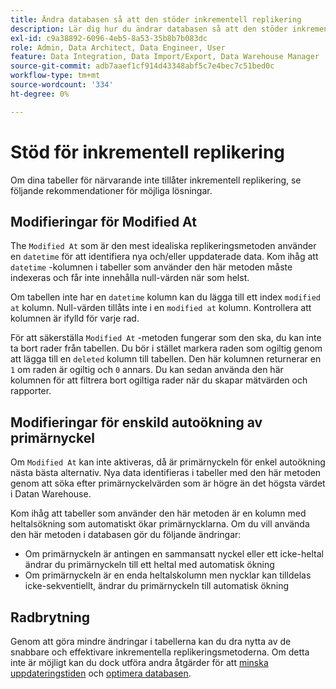 ```yaml
---
title: Ändra databasen så att den stöder inkrementell replikering
description: Lär dig hur du ändrar databasen så att den stöder inkrementell replikering.
exl-id: c9a38892-6096-4eb5-8a53-35b8b7b083dc
role: Admin, Data Architect, Data Engineer, User
feature: Data Integration, Data Import/Export, Data Warehouse Manager
source-git-commit: adb7aaef1cf914d43348abf5c7e4bec7c51bed0c
workflow-type: tm+mt
source-wordcount: '334'
ht-degree: 0%

---
```


# Stöd för inkrementell replikering

Om dina tabeller för närvarande inte tillåter inkrementell replikering, se följande rekommendationer för möjliga lösningar.

## Modifieringar för Modified At

The `Modified At` som är den mest idealiska replikeringsmetoden använder en `datetime` för att identifiera nya och/eller uppdaterade data. Kom ihåg att `datetime` -kolumnen i tabeller som använder den här metoden måste indexeras och får inte innehålla null-värden när som helst.

Om tabellen inte har en `datetime` kolumn kan du lägga till ett index `modified at` kolumn. Null-värden tillåts inte i en `modified at` kolumn. Kontrollera att kolumnen är ifylld för varje rad.

För att säkerställa `Modified At` -metoden fungerar som den ska, du kan inte ta bort rader från tabellen. Du bör i stället markera raden som ogiltig genom att lägga till en `deleted` kolumn till tabellen. Den här kolumnen returnerar en `1` om raden är ogiltig och `0` annars. Du kan sedan använda den här kolumnen för att filtrera bort ogiltiga rader när du skapar mätvärden och rapporter.

## Modifieringar för enskild autoökning av primärnyckel

Om `Modified At` kan inte aktiveras, då är primärnyckeln för enkel autoökning nästa bästa alternativ. Nya data identifieras i tabeller med den här metoden genom att söka efter primärnyckelvärden som är högre än det högsta värdet i Datan Warehouse.

Kom ihåg att tabeller som använder den här metoden är en kolumn med heltalsökning som automatiskt ökar primärnycklarna. Om du vill använda den här metoden i databasen gör du följande ändringar:

* Om primärnyckeln är antingen en sammansatt nyckel eller ett icke-heltal ändrar du primärnyckeln till ett heltal med automatisk ökning
* Om primärnyckeln är en enda heltalskolumn men nycklar kan tilldelas icke-sekventiellt, ändrar du primärnyckeln till automatisk ökning

## Radbrytning

Genom att göra mindre ändringar i tabellerna kan du dra nytta av de snabbare och effektivare inkrementella replikeringsmetoderna. Om detta inte är möjligt kan du dock utföra andra åtgärder för att [minska uppdateringstiden](../best-practices/reduce-update-cycle-time.md) och [optimera databasen](../best-practices/opt-db-analysis.md).

